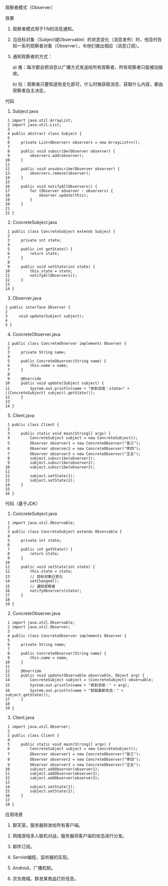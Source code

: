 观察者模式（Observer）

效果
1. 观察者模式用于1:N的消息通知。

2. 当目标对象（Subject或Observable）的状态变化（消息发布）时，他及时告知一系列观察者对象（Observer），令他们做出相应（消息订阅）。

3. 通知观察者的方式：

    a) 推：每次都会把消息以广播方式发送给所有观察者，所有观察者只能被动接收。

    b) 拉：观察者只要知道有变化即可，什么时候获取消息、获取什么内容，都由观察者自主决定。




代码


   1. Subject.java

     1 import java.util.ArrayList;
     2 import java.util.List;
     3 
     4 public abstract class Subject {
     5 
     6     private List<Observer> observers = new ArrayList<>();
     7     
     8     public void subscribe(Observer observer) {
     9         observers.add(observer);
    10     }
    11     
    12     public void unsubscribe(Observer observer) {
    13         observers.remove(observer);
    14     }
    15     
    16     public void notifyAllObservers() {
    17         for (Observer observer : observers) {
    18             observer.update(this);
    19         }
    20     }
    21     
    22 }



   2. ConcreteSubject.java

     1 public class ConcreteSubject extends Subject {
     2 
     3     private int state;
     4 
     5     public int getState() {
     6         return state;
     7     }
     8 
     9     public void setState(int state) {
    10         this.state = state;
    11         notifyAllObservers();
    12     }
    13     
    14 }



   3. Observer.java

    1 public interface Observer {
    2 
    3     void update(Subject subject);
    4     
    5 }


   4. ConcreteObserver.java

     1 public class ConcreteObserver implements Observer {
     2     
     3     private String name;
     4 
     5     public ConcreteObserver(String name) {
     6         this.name = name;
     7     }
     8 
     9     @Override
    10     public void update(Subject subject) {
    11         System.out.println(name + "收到消息：state=" + ((ConcreteSubject) subject).getState());
    12     }
    13 
    14 }


   5. Client.java

     1 public class Client {
     2 
     3     public static void main(String[] args) {
     4         ConcreteSubject subject = new ConcreteSubject();
     5         Observer observer1 = new ConcreteObserver("张三");
     6         Observer observer2 = new ConcreteObserver("李四");
     7         Observer observer3 = new ConcreteObserver("王五");
     8         subject.subscribe(observer1);
     9         subject.subscribe(observer2);
    10         subject.subscribe(observer3);
    11         
    12         subject.setState(1);
    13         subject.setState(2);
    14     }
    15 
    16 }


  代码（基于JDK）
  
   1. ConcreteSubject.java

     1 import java.util.Observable;
     2 
     3 public class ConcreteSubject extends Observable {
     4 
     5     private int state;
     6 
     7     public int getState() {
     8         return state;
     9     }
    10 
    11     public void setState(int state) {
    12         this.state = state;
    13         // 目标对象已变化
    14         setChanged();
    15         // 通知观察者
    16         notifyObservers(state);
    17     }
    18     
    19 }


   2. ConcreteObserver.java

     1 import java.util.Observable;
     2 import java.util.Observer;
     3 
     4 public class ConcreteObserver implements Observer {
     5 
     6     private String name;
     7 
     8     public ConcreteObserver(String name) {
     9         this.name = name;
    10     }
    11     
    12     @Override
    13     public void update(Observable observable, Object arg) {
    14         ConcreteSubject subject = (ConcreteSubject) observable;
    15         System.out.println(name + "收到消息：" + arg);
    16         System.out.println(name + "获取最新状态：" + subject.getState());
    17     }
    18 
    19 }


   3. Client.java

     1 import java.util.Observer;
     2 
     3 public class Client {
     4 
     5     public static void main(String[] args) {
     6         ConcreteSubject subject = new ConcreteSubject();
     7         Observer observer1 = new ConcreteObserver("张三");
     8         Observer observer2 = new ConcreteObserver("李四");
     9         Observer observer3 = new ConcreteObserver("王五");
    10         subject.addObserver(observer1);
    11         subject.addObserver(observer2);
    12         subject.addObserver(observer3);
    13         
    14         subject.setState(1);
    15         subject.setState(2);
    16     }
    17 
    18 }


应用场景
1. 聊天室，服务器转发给所有客户端。

2. 网络游戏多人联机对战，服务器将客户端的状态进行分发。

3. 邮件订阅。

4. Servlet编程，监听器的实现。

5. Android，广播机制。

6. 京东商城，群发某商品打折信息。